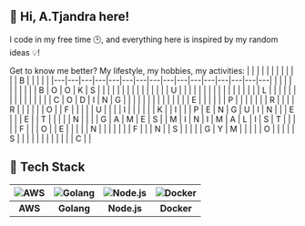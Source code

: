 ## 👋 Hi, A.Tjandra here!

I code in my free time 🕒, and everything here is inspired by my random ideas 💡!

Get to know me better?
My lifestyle, my hobbies, my activities:
|   |   |   |   |   |   |   |   |   |   |   | B |   |   |   |   |
|---|---|---|---|---|---|---|---|---|---|---|---|---|---|---|---|
|   |   |   |   |   |   |   |   |   | B | O | O | K | S |   |   |
|   |   |   |   |   |   |   |   |   |   |   | U |   |   |   |   |
|   |   |   |   |   |   |   |   |   |   |   | L |   |   |   |   |
|   |   |   |   |   |   |   |   |   | C | O | D | I | N | G |   |
|   |   |   |   |   |   |   |   |   |   |   | E |   |   |   |   |
| P |   |   |   |   |   |   | R |   |   |   | R |   |   |   |   |
| O |   | F |   |   |   |   | U |   |   |   | I |   |   |   |   |
| K |   | I |   |   | P | E | N | G | U | I | N |   |   | E |   |
| E |   | T |   |   |   |   | N |   |   |   | G | A | M | E | S |
| M | I | N | I | M | A | L | I | S | T |   |   |   |   | F |   |
| O |   | E |   |   |   |   | N |   |   |   |   |   |   | F |   |
| N |   | S |   |   |   |   | G | Y | M |   |   |   |   | O |   |
|   |   | S |   |   |   |   |   |   |   |   |   |   |   | C |   |

## 🚀 Tech Stack

| ![AWS](https://upload.wikimedia.org/wikipedia/commons/9/93/Amazon_Web_Services_Logo.svg) | ![Golang](https://cdn.jsdelivr.net/gh/devicons/devicon/icons/go/go-original.svg) | ![Node.js](https://cdn.jsdelivr.net/gh/devicons/devicon/icons/nodejs/nodejs-original.svg) | ![Docker](https://cdn.jsdelivr.net/gh/devicons/devicon/icons/docker/docker-original.svg) |
|:---:|:---:|:---:|:---:|
| **AWS** | **Golang** | **Node.js** | **Docker** |


